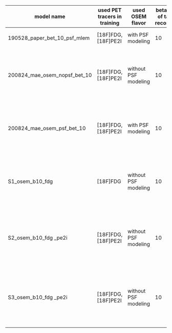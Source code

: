 | model name                  | used PET tracers in training | used OSEM flavor     | beta parameter of target MAP reconstructions | loss function | comment                                                                            |
|-----------------------------|------------------------------|----------------------|----------------------------------------------|---------------|------------------------------------------------------------------------------------|
|190528_paper_bet_10_psf_mlem | [18F]FDG, [18F]PE2I          | with    PSF modeling | 10                                           | MSE           | model used in publication                                                          |
|200824_mae_osem_nopsf_bet_10 | [18F]FDG, [18F]PE2I          | without PSF modeling | 10                                           | MAE           | similar to publication model, but trained with MAE and slightly better performance |
|200824_mae_osem_psf_bet_10   | [18F]FDG, [18F]PE2I          | with    PSF modeling | 10                                           | MAE           | similar to publication model, but trained with MAE and slightly better performance |
|S1_osem_b10_fdg              | [18F]FDG                     | without PSF modeling | 10                                           | MAE           | model trained on FDG OSEMs w/o PSF modeling and 2 and 3mm post-smoothing           |
|S2_osem_b10_fdg _pe2i        | [18F]FDG, [18F]PE2I          | without PSF modeling | 10                                           | MAE           | model trained on FDG and PE2I OSEMs w/o PSF modeling and 2 and 3mm post-smoothing  |
|S3_osem_b10_fdg _pe2i        | [18F]FDG, [18F]PE2I          | without PSF modeling | 10                                           | MAE           | model trained on FDG and PE2I OSEMs w/o PSF modeling and 2 and 3mm post-smoothing  |
